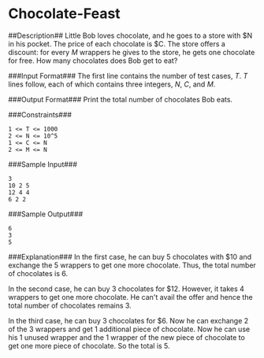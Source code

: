 Chocolate-Feast
======
##Description##
Little Bob loves chocolate, and he goes to a store with $N in his pocket. The
price of each chocolate is $C. The store offers a discount: for every _M_
wrappers he gives to the store, he gets one chocolate for free. How many
chocolates does Bob get to eat?

###Input Format###
The first line contains the number of test cases, _T_.
_T_ lines follow, each of which contains three integers, _N_, _C_, and _M_.

###Output Format###
Print the total number of chocolates Bob eats.

###Constraints###
```
1 <= T <= 1000
2 <= N <= 10^5
1 <= C <= N
2 <= M <= N
```

###Sample Input###
```
3
10 2 5
12 4 4
6 2 2
```

###Sample Output###
```
6
3
5
```

###Explanation###
In the first case, he can buy 5 chocolates with $10 and exchange the 5 wrappers
to get one more chocolate. Thus, the total number of chocolates is 6.

In the second case, he can buy 3 chocolates for $12. However, it takes 4
wrappers to get one more chocolate. He can't avail the offer and hence the total
number of chocolates remains 3.

In the third case, he can buy 3 chocolates for $6. Now he can exchange 2 of the
3 wrappers and get 1 additional piece of chocolate. Now he can use his 1 unused
wrapper and the 1 wrapper of the new piece of chocolate to get one more piece of
chocolate. So the total is 5.
